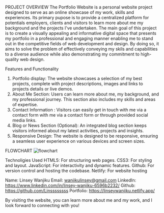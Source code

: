PROJECT OVERVIEW 
The Portfolio Website is a personal website project designed to serve as an online showcase of my work, skills and experiences. Its primary pupose is to provide a centralized platform for potentials employers, clients and visitors to learn more about me my background and the projects I've undertaken. The main goal of this project is to create a visually appealing and informative digital space that presents my portfolio in a professional and engaging manner enabling me to stand out in the competitive fields of web development and design. By doing so, it aims to solve the problem of effectively conveying my skils and capabilities to a diverse audience while also demonstrating my commitment to high-quality web design.

Features and Functionality
1. Portfolio display: The website showcases a selection of my best projects, complete with project descriptions, images and links to projects details or live demos.
2. About Me Section: Users can learn more about me, my background, and my professional journey. This section also includes my skills and areas of expertise.
3. Contact Information : Visitors can easily get in touch with me via a contact form with me via a contact form or through provided social media links.
4. Blog or News Section (Optional): An integrated blog section keeps visitors informed about my latest activities, projects and insights.
5. Responsive Design: The website is designed to be responsive, ensuring a seamless user experience on various devices and screen sizes.

FLOWCHART
![flowchart](https://github.com/Linssssssss/alx_capstone_project/assets/99273313/73666f48-bb84-4445-b769-7df63b4a3442)


Technoligies Used
HTML5: For structuring web pages.
CSS3: For styling and layout.
JavaScript: For interactivity and dynamic features.
Github: For version control and hosting the codebase.
Netlify: For website hosting

Name: Linsey Wanjiku
Email: wanjikulinsey@gmail.com
LinkedIn: https://www.linkedin.com/in/linsey-wanjiku-6596b2232/
Github: https://github.com/Linssssssss
Portfolio: https://linseywanjiku.netlify.app/

By visiting the website, you can learn more about me and my work, and I look forward to connecting with you!
